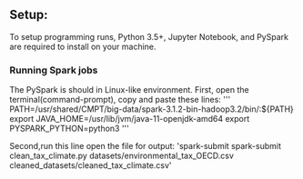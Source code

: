 
## Setup:


To setup programming runs, Python 3.5+, Jupyter Notebook, and PySpark are required to install on your machine.

### Running Spark jobs
The PySpark is should in Linux-like environment. First, open the terminal(command-prompt), copy and paste these lines:
'''
PATH=/usr/shared/CMPT/big-data/spark-3.1.2-bin-hadoop3.2/bin/:${PATH}
export JAVA_HOME=/usr/lib/jvm/java-11-openjdk-amd64
export PYSPARK_PYTHON=python3
'''

Second,run this line open the file for output:
'spark-submit spark-submit clean_tax_climate.py datasets/environmental_tax_OECD.csv cleaned_datasets/cleaned_tax_climate.csv'



